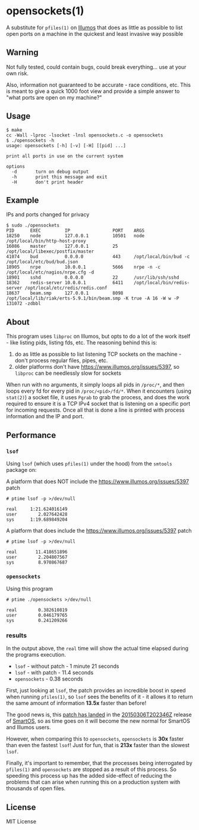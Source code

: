 opensockets(1)
==============

A substitute for `pfiles(1)` on [Illumos][0] that does as
little as possible to list open ports on a machine in the quickest and
least invasive way possible

Warning
-------

Not fully tested, could contain bugs, could break everything... use at your
own risk.

Also, information not guaranteed to be accurate - race conditions, etc.  This
is meant to give a quick 1000 foot view and provide a simple answer to "what
ports are open on my machine?"

Usage
-----

    $ make
    cc -Wall -lproc -lsocket -lnsl opensockets.c -o opensockets
    $ ./opensockets -h
    usage: opensockets [-h] [-v] [-H] [[pid] ...]

    print all ports in use on the current system

    options
      -d       turn on debug output
      -h       print this message and exit
      -H       don't print header

Example
-------

IPs and ports changed for privacy

    $ sudo ./opensockets
    PID      EXEC         IP                PORT    ARGS
    18250    node         127.0.0.1         10501   node /opt/local/bin/http-host-proxy
    16086    master       127.0.0.1         25      /opt/local/libexec/postfix/master
    41074    bud          0.0.0.0           443     /opt/local/bin/bud -c /opt/local/etc/bud/bud.json
    18905    nrpe         10.0.0.1          5666    nrpe -n -c /opt/local/etc/nagios/nrpe.cfg -d
    18901    sshd         0.0.0.0           22      /usr/lib/ssh/sshd
    18362    redis-server 10.0.0.1          6411    /opt/local/bin/redis-server /opt/local/etc/redis/redis.conf
    18637    beam.smp     127.0.0.1         8098    /opt/local/lib/riak/erts-5.9.1/bin/beam.smp -K true -A 16 -W w -P 131072 -zdbbl

About
-----

This program uses `libproc` on Illumos, but opts to do a lot of the work itself -
like listing pids, listing fds, etc.  The reasoning behind this is:

1. do as little as possible to list listening TCP sockets on the machine - don't process regular files, pipes, etc.
2. older platforms don't have https://www.illumos.org/issues/5397, so `libproc` can be needlessly slow for sockets

When run with no arguments, it simply loops all pids in `/proc/*`, and then
loops every fd for every pid in `/proc/<pid>/fd/*`.  When it encounters (using
`stat(2)`) a socket file, it uses `Pgrab` to grab the process, and does the
work required to ensure it is a TCP IPv4 socket that is listening on a specific
port for incoming requests.  Once all that is done a line is printed with
process information and the IP and port.

Performance
-----------

### `lsof`

Using `lsof` (which uses `pfiles(1)` under the hood) from the `smtools` package on:

A platform that does NOT include the https://www.illumos.org/issues/5397 patch

```
# ptime lsof -p >/dev/null

real     1:21.624016149
user        2.027642428
sys      1:19.689849204
```

A platform that does include the https://www.illumos.org/issues/5397 patch

```
# ptime lsof -p >/dev/null

real       11.418651896
user        2.204807567
sys         8.970867687
```

### `opensockets`

Using this program

```
# ptime ./opensockets >/dev/null

real        0.382610819
user        0.046179765
sys         0.241209266
```

### results

In the output above, the `real` time will show the actual time elapsed during
the programs execution.

- `lsof` - without patch - 1 minute 21 seconds
- `lsof` - with patch - 11.4 seconds
- `opensockets` - 0.38 seconds

First, just looking at `lsof`, the patch provides an incredible boost in speed
when running `pfiles(1)`, so `lsof` sees the benefits of it - it allows it to
return the same amount of information **13.5x** faster than before!

The good news is, this [patch has landed][2] in the [20150306T202346Z][3]
release of [SmartOS][1], so as time goes on it will become the new
normal for SmartOS and Illumos users.

However, when comparing this to `opensockets`, `opensockets` is **30x** faster
than even the fastest `lsof`!  Just for fun, that is **213x** faster than the
slowest `lsof`.

Finally, it's important to remember, that the processes being interrogated by
`pfiles(1)` and `opensockets` are stopped as a result of this process.  So
speeding this process up has the added side-effect of reducing the problems
that can arise when running this on a production system with thousands
of open files.

License
-------

MIT License

[0]: http://illumos.org
[1]: http://smartos.org
[2]: https://github.com/illumos/illumos-gate/commit/d907f8b938aec9d8b57fdb15c241b98641b8b052
[3]: https://us-east.manta.joyent.com/Joyent_Dev/public/SmartOS/20150306T202346Z/index.html
